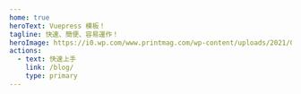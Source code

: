 ```yaml
---
home: true
heroText: Vuepress 模板！
tagline: 快速、簡便、容易運作！
heroImage: https://i0.wp.com/www.printmag.com/wp-content/uploads/2021/02/4cbe8d_f1ed2800a49649848102c68fc5a66e53mv2.gif?fit=476%2C280&ssl=1
actions:
  - text: 快速上手
    link: /blog/
    type: primary
---
```

